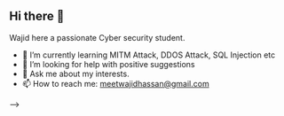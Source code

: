 ## Hi there 👋
   Wajid here a passionate Cyber security student.

- 🌱 I’m currently learning MITM Attack, DDOS Attack, SQL Injection etc
- 🤔 I’m looking for help with positive suggestions
- 💬 Ask me about my interests.
- 📫 How to reach me: meetwajidhassan@gmail.com

-->
